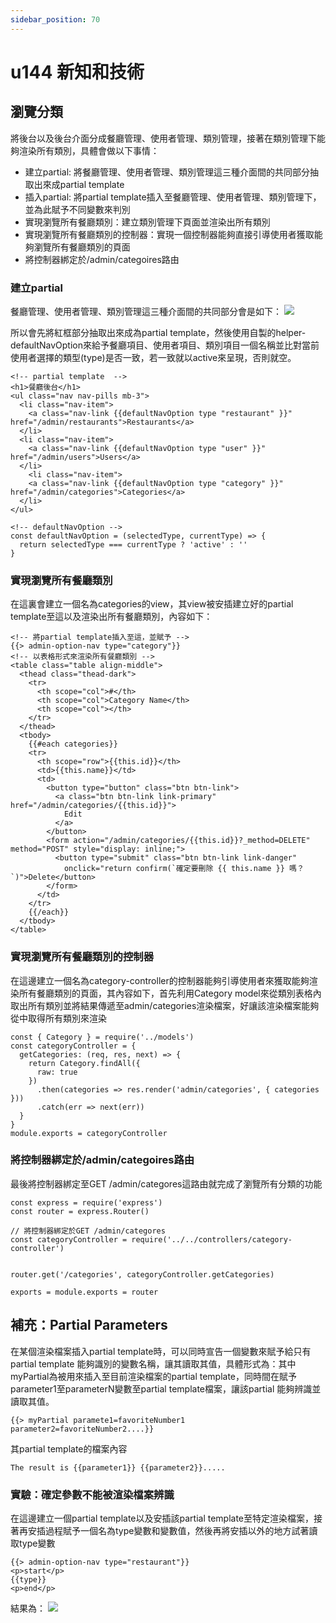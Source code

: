 ```yaml
---
sidebar_position: 70
---
```


# u144 新知和技術

## 瀏覽分類
將後台以及後台介面分成餐廳管理、使用者管理、類別管理，接著在類別管理下能夠渲染所有類別，具體會做以下事情：
  - 建立partial: 將餐廳管理、使用者管理、類別管理這三種介面間的共同部分抽取出來成partial template
  - 插入partial: 將partial template插入至餐廳管理、使用者管理、類別管理下，並為此賦予不同變數來判別
  - 實現瀏覽所有餐廳類別：建立類別管理下頁面並渲染出所有類別
  - 實現瀏覽所有餐廳類別的控制器：實現一個控制器能夠直接引導使用者獲取能夠瀏覽所有餐廳類別的頁面
  - 將控制器綁定於/admin/categoires路由

### 建立partial
餐廳管理、使用者管理、類別管理這三種介面間的共同部分會是如下：
![](https://res.cloudinary.com/dqfxgtyoi/image/upload/v1643885374/blog/deployment/NavPartialTemplate_ssbmx6.png)

所以會先將紅框部分抽取出來成為partial template，然後使用自製的helper-defaultNavOption來給予餐廳項目、使用者項目、類別項目一個名稱並比對當前使用者選擇的類型(type)是否一致，若一致就以active來呈現，否則就空。
```
<!-- partial template  -->
<h1>餐廳後台</h1>
<ul class="nav nav-pills mb-3">
  <li class="nav-item">
    <a class="nav-link {{defaultNavOption type "restaurant" }}" href="/admin/restaurants">Restaurants</a>
  </li>
  <li class="nav-item">
    <a class="nav-link {{defaultNavOption type "user" }}" href="/admin/users">Users</a>
  </li>
    <li class="nav-item">
    <a class="nav-link {{defaultNavOption type "category" }}" href="/admin/categories">Categories</a>
  </li>
</ul>

<!-- defaultNavOption -->
const defaultNavOption = (selectedType, currentType) => {
  return selectedType === currentType ? 'active' : ''
}
```

### 實現瀏覽所有餐廳類別
在這裏會建立一個名為categories的view，其view被安插建立好的partial template至這以及渲染出所有餐廳類別，內容如下：
```
<!-- 將partial template插入至這，並賦予 -->
{{> admin-option-nav type="category"}}
<!-- 以表格形式來渲染所有餐廳類別 -->
<table class="table align-middle">
  <thead class="thead-dark">
    <tr>
      <th scope="col">#</th>
      <th scope="col">Category Name</th>
      <th scope="col"></th>
    </tr>
  </thead>
  <tbody>
    {{#each categories}}
    <tr>
      <th scope="row">{{this.id}}</th>
      <td>{{this.name}}</td>
      <td>
        <button type="button" class="btn btn-link">
          <a class="btn btn-link link-primary" href="/admin/categories/{{this.id}}">
            Edit
          </a>
        </button>
        <form action="/admin/categories/{{this.id}}?_method=DELETE" method="POST" style="display: inline;">
          <button type="submit" class="btn btn-link link-danger"
            onclick="return confirm(`確定要刪除 {{ this.name }} 嗎？`)">Delete</button>
        </form>
      </td>
    </tr>
    {{/each}}
  </tbody>
</table>
```

### 實現瀏覽所有餐廳類別的控制器
在這邊建立一個名為category-controller的控制器能夠引導使用者來獲取能夠渲染所有餐廳類別的頁面，其內容如下，首先利用Category model來從類別表格內取出所有類別並將結果傳遞至admin/categories渲染檔案，好讓該渲染檔案能夠從中取得所有類別來渲染
```
const { Category } = require('../models')
const categoryController = {
  getCategories: (req, res, next) => {
    return Category.findAll({
      raw: true
    })
      .then(categories => res.render('admin/categories', { categories }))
      .catch(err => next(err))
  }
}
module.exports = categoryController
```



### 將控制器綁定於/admin/categoires路由
最後將控制器綁定至GET /admin/categores這路由就完成了瀏覽所有分類的功能
```
const express = require('express')
const router = express.Router()

// 將控制器綁定於GET /admin/categores
const categoryController = require('../../controllers/category-controller')


router.get('/categories', categoryController.getCategories)

exports = module.exports = router
```



## 補充：Partial Parameters
在某個渲染檔案插入partial template時，可以同時宣告一個變數來賦予給只有partial template 能夠識別的變數名稱，讓其讀取其值，具體形式為：其中myPartial為被用來插入至目前渲染檔案的partial template，同時間在賦予parameter1至parameterN變數至partial template檔案，讓該partial 能夠辨識並讀取其值。
```
{{> myPartial paramete1=favoriteNumber1 parameter2=favoriteNumber2....}}
```

其partial template的檔案內容
```
The result is {{parameter1}} {{parameter2}}.....
```


### 實驗：確定參數不能被渲染檔案辨識
在這邊建立一個partial template以及安插該partial template至特定渲染檔案，接著再安插過程賦予一個名為type變數和變數值，然後再將安插以外的地方試著讀取type變數
```
{{> admin-option-nav type="restaurant"}}
<p>start</p>
{{type}}
<p>end</p>
```

結果為：
![](https://res.cloudinary.com/dqfxgtyoi/image/upload/v1643886484/blog/deployment/PartialTemplateExperiment_ktjysm.png)







